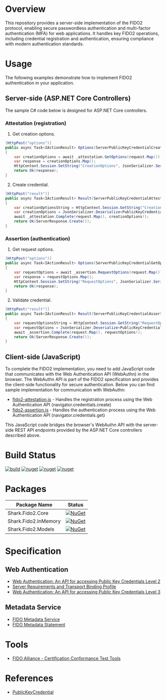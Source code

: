 # Overview
This repository provides a server-side implementation of the FIDO2 protocol, enabling secure passwordless authentication and multi-factor authentication (MFA) for web applications. It handles key FIDO2 operations, including credential registration and authentication, ensuring compliance with modern authentication standards.

# Usage
The following examples demonstrate how to implement FIDO2 authentication in your application.

## Server-side (ASP.NET Core Controllers)
The sample C# code below is designed for ASP.NET Core controllers.

### Attestation (registration)
1. Get creation options.
```csharp
[HttpPost("options")]
public async Task<IActionResult> Options(ServerPublicKeyCredentialCreationOptionsRequest request)
{
    var creationOptions = await _attestation.GetOptions(request.Map());
    var response = creationOptions.Map();
    HttpContext.Session.SetString("CreationOptions", JsonSerializer.Serialize(creationOptions));
    return Ok(response);
}
```

2. Create credential.
```csharp
[HttpPost("result")]
public async Task<IActionResult> Result(ServerPublicKeyCredentialAttestation request)
{
    var creationOptionsString = HttpContext.Session.GetString("CreationOptions");
    var creationOptions = JsonSerializer.Deserialize<PublicKeyCredentialCreationOptions>(creationOptionsString!);
    await _attestation.Complete(request.Map(), creationOptions!);
    return Ok(ServerResponse.Create());
}
```

### Assertion (authentication)
1. Get request options.
```csharp
[HttpPost("options")]
public async Task<IActionResult> Options(ServerPublicKeyCredentialGetOptionsRequest request)
{
    var requestOptions = await _assertion.RequestOptions(request.Map());
    var response = requestOptions.Map();
    HttpContext.Session.SetString("RequestOptions", JsonSerializer.Serialize(requestOptions));
    return Ok(response);
}
```

2. Validate credential.
```csharp
[HttpPost("result")]
public async Task<IActionResult> Result(ServerPublicKeyCredentialAssertion request)
{
    var requestOptionsString = HttpContext.Session.GetString("RequestOptions");
    var requestOptions = JsonSerializer.Deserialize<PublicKeyCredentialRequestOptions>(requestOptionsString!);
    await _assertion.Complete(request.Map(), requestOptions!);
    return Ok(ServerResponse.Create());
}
```

## Client-side (JavaScript)
To complete the FIDO2 implementation, you need to add JavaScript code that communicates with the Web Authentication API (WebAuthn) in the browser. The WebAuthn API is part of the FIDO2 specification and provides the client-side functionality for secure authentication. Below you can find sample implementation for communication with WebAuthn:

- [fido2-attestation.js](https://github.com/linuxchata/fido2/blob/main/src/Shark.Portal.Fido2/wwwroot/js/fido2-attestation.js) - Handles the registration process using the Web Authentication API (navigator.credentials.create)
- [fido2-assertion.js](https://github.com/linuxchata/fido2/blob/main/src/Shark.Portal.Fido2/wwwroot/js/fido2-assertion.js) - Handles the authentication process using the Web Authentication API (navigator.credentials.get)

This JavaScript code bridges the browser's WebAuthn API with the server-side REST API endpoints provided by the ASP.NET Core controllers described above.

# Build Status
[![build](https://github.com/linuxchata/fido2/actions/workflows/build.yml/badge.svg)](https://github.com/linuxchata/fido2/actions/workflows/build.yml) [![nuget](https://github.com/linuxchata/fido2/actions/workflows/build_nuget_core_packages.yml/badge.svg)](https://github.com/linuxchata/fido2/actions/workflows/build_nuget_core_packages.yml) [![nuget](https://github.com/linuxchata/fido2/actions/workflows/build_nuget_models_packages.yml/badge.svg)](https://github.com/linuxchata/fido2/actions/workflows/build_nuget_models_packages.yml) [![nuget](https://github.com/linuxchata/fido2/actions/workflows/build_nuget_inmemory_packages.yml/badge.svg)](https://github.com/linuxchata/fido2/actions/workflows/build_nuget_inmemory_packages.yml)

# Packages
| Package Name | Status |
|-|-|
| Shark.Fido2.Core | [![NuGet](https://img.shields.io/nuget/v/Shark.Fido2.Core.svg)](https://www.nuget.org/packages/Shark.Fido2.Core/) |
| Shark.Fido2.InMemory | [![NuGet](https://img.shields.io/nuget/v/Shark.Fido2.InMemory.svg)](https://www.nuget.org/packages/Shark.Fido2.InMemory/) |
| Shark.Fido2.Models | [![NuGet](https://img.shields.io/nuget/v/Shark.Fido2.Models.svg)](https://www.nuget.org/packages/Shark.Fido2.Models/) |

# Specification
## Web Authentication
- [Web Authentication: An API for accessing Public Key Credentials Level 2](https://www.w3.org/TR/webauthn-2/)
- [Server Requirements and Transport Binding Profile](https://fidoalliance.org/specs/fido-v2.0-rd-20180702/fido-server-v2.0-rd-20180702.html)
- [Web Authentication: An API for accessing Public Key Credentials Level 3](https://www.w3.org/TR/webauthn-3/)

## Metadata Service
- [FIDO Metadata Service](https://fidoalliance.org/specs/mds/fido-metadata-service-v3.0-ps-20210518.html)
- [FIDO Metadata Statement](https://fidoalliance.org/specs/mds/fido-metadata-statement-v3.0-ps-20210518.html)

# Tools
- [FIDO Alliance - Certification Conformance Test Tools](https://github.com/fido-alliance/conformance-test-tools-resources/tree/main)

# References
- [PublicKeyCredential](https://developer.mozilla.org/en-US/docs/Web/API/PublicKeyCredential)
